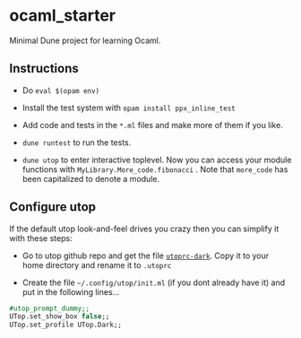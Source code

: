 # ocaml_starter
Minimal Dune project for learning Ocaml.

## Instructions

- Do ```eval $(opam env)``` 

- Install the test system with ```opam install ppx_inline_test```

- Add code and tests in the ```*.ml``` files and make more of them if you like.

- ```dune runtest``` to run the tests.

- ```dune utop``` to enter interactive toplevel. Now you can 
access your module functions with ```MyLibrary.More_code.fibonacci``` . 
Note that ```more_code``` has been capitalized to denote a module.

## Configure utop

If the default utop look-and-feel drives you crazy then you can simplify it with these steps:

- Go to utop github repo and get the file [```utoprc-dark```](https://github.com/ocaml-community/utop/blob/master/utoprc-dark). Copy it to your home directory and rename it to ```.utoprc```

- Create the file ```~/.config/utop/init.ml``` (if you dont already have it) and put in the following lines...

```ocaml 
#utop_prompt_dummy;; 
UTop.set_show_box false;;
UTop.set_profile UTop.Dark;;
```
